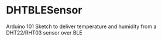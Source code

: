 # DHTBLESensor
Arduino 101 Sketch to deliver temperature and humidity from a DHT22/RHT03 sensor over BLE
